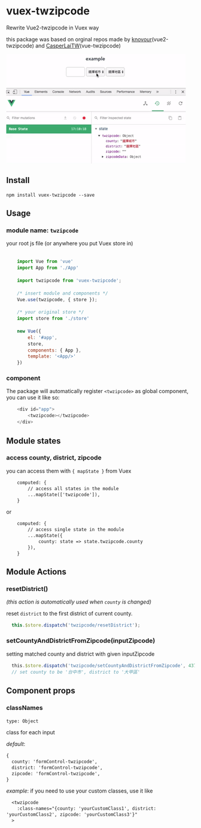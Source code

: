 # vuex-twzipcode

Rewrite Vue2-twzipcode in Vuex way 

this package was based on orginal repos made by
[knovour](https://www.npmjs.com/package/vue2-twzipcode)(vue2-twzipcode) and [CasperLaiTW](https://github.com/CasperLaiTW/vue-twzipcode)(vue-twzipcode) 

![image](./static/giphy-twzipcode.gif)

## Install
```
npm install vuex-twzipcode --save
```

## Usage
### module name: `twzipcode`
your root js file (or anywhere you put Vuex store in)
```js

    import Vue from 'vue'
    import App from './App'

    import twzipcode from 'vuex-twzipcode';
    
    /* insert module and components */
    Vue.use(twzipcode, { store }); 
    
    /* your original store */
    import store from './store' 

    new Vue({
        el: '#app',
        store,
        components: { App },
        template: '<App/>'
    })
```
### component
The package will automatically register `<twzipcode>` as global component,
you can use it like so:

```js
    <div id="app">
        <twzipcode></twzipcode>
    </div>    
```
## Module states
### access county, district, zipcode
you can access them with `{ mapState }` from Vuex
```
    computed: {
        // access all states in the module
        ...mapState(['twzipcode']),
    }
```
or
```
    computed: {
        // access single state in the module
        ...mapState({
            county: state => state.twzipcode.county
        }),
    }
```
## Module Actions

### resetDistrict()
*(this action is automatically used when `county` is changed)*

reset `district` to the first district of current county.

```js
  this.$store.dispatch('twzipcode/resetDistrict');
```

### setCountyAndDistrictFromZipcode(inputZipcode)
setting matched county and district with given inputZipcode

```js
  this.$store.dispatch('twzipcode/setCountyAndDistrictFromZipcode', 437);
  // set county to be '台中市', district to '大甲區'
```

## Component props

### classNames 
`type: Object`

class for each input

*default*: 
```
{
  county: 'formControl-twzipcode',
  district: 'formControl-twzipcode',
  zipcode: 'formControl-twzipcode',
}
```

*example*: if you need to use your custom classes, use it like
```
  <twzipcode 
    :class-names="{county: 'yourCustomClass1', district: 'yourCustomClass2', zipcode: 'yourCustomClass3'}"
  >
```

